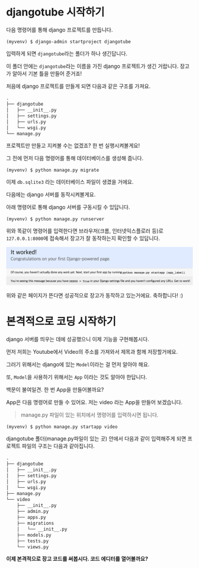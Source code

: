 # djangotube 시작하기

다음 명령어를 통해 django 프로젝트를 만듭니다.

```
(myvenv) $ django-admin startproject djangotube
```

입력하게 되면 `djangotube`라는 폴더가 하나 생긴답니다.

이 폴더 안에는 `djangotube`라는 이름을 가진 django 프로젝트가 생긴 거랍니다. 장고가 알아서 기본 틀을 만들어 준거죠!

처음에 django 프로젝트를 만들게 되면 다음과 같은 구조를 가져요.

```
.
├── djangotube
│   ├── __init__.py
│   ├── settings.py
│   ├── urls.py
│   └── wsgi.py
└── manage.py
```

프로젝트만 만들고 지켜볼 수는 없겠죠? 한 번 실행시켜볼게요!

그 전에 먼저 다음 명령어를 통해 데이터베이스를 생성해 줍니다.

```
(myvenv) $ python manage.py migrate
```

이제 `db.sqlite3` 라는 데이터베이스 파일이 생겼을 거에요.

다음에는 django 서버를 동작시켜볼게요.

아래 명령어로 통해 django 서버를 구동시킬 수 있답니다.

```
(myvenv) $ python manage.py runserver
```

위와 똑같이 명령어를 입력한다면 브라우저\(크롬, 인터넷익스플로러 등\)로 `127.0.0.1:8000`에 접속해서 장고가 잘 동작하는지 확인할 수 있답니다.

![](/assets/itworks.png)

위와 같은 페이지가 뜬다면 성공적으로 장고가 동작하고 있는거에요. 축하합니다! :\)

# 본격적으로 코딩 시작하기

django 서버를 띄우는 데에 성공했으니 이제 기능을 구현해봅시다.

먼저 저희는 Youtube에서 Video의 주소를 가져와서 제목과 함께 저장할거에요.

그러기 위해서는 django에 있는 `Model`이라는 걸 먼저 알아야 해요.

또, `Model`을 사용하기 위해서는 `App` 이라는 것도 알아야 한답니다.

백문이 불여일견. 한 번 App을 만들어볼까요?

App은 다음 명령어로 만들 수 있어요. 저는 video 라는 App을 만들어 보겠습니다.

> manage.py 파일이 있는 위치에서 명령어를 입력하시면 됩니다.

```
(myvenv) $ python manage.py startapp video
```

djangotube 폴더\(manage.py파일이 있는 곳\) 안에서 다음과 같이 입력해주게 되면 프로젝트 파일의 구조는 다음과 같아집니다.

```
.
├── djangotube
│   ├── __init__.py
│   ├── settings.py
│   ├── urls.py
│   └── wsgi.py
├── manage.py
└── video
    ├── __init__.py
    ├── admin.py
    ├── apps.py
    ├── migrations
    │   └── __init__.py
    ├── models.py
    ├── tests.py
    └── views.py
```

**이제 본격적으로 장고 코드를 써봅시다. 코드 에디터를 열어볼까요?**

